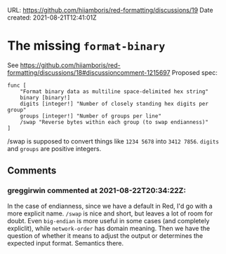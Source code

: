 URL: <https://github.com/hiiamboris/red-formatting/discussions/19>
Date created: 2021-08-21T12:41:01Z

# The missing `format-binary`

See https://github.com/hiiamboris/red-formatting/discussions/18#discussioncomment-1215697
Proposed spec:
```
func [
	"Format binary data as multiline space-delimited hex string"
	binary [binary!]
	digits [integer!] "Number of closely standing hex digits per group"
	groups [integer!] "Number of groups per line"
	/swap "Reverse bytes within each group (to swap endianness)"
]
```
/swap is supposed to convert things like `1234 5678` into `3412 7856`. 
`digits` and `groups` are positive integers.


## Comments

### greggirwin commented at 2021-08-22T20:34:22Z:

In the case of endianness, since we have a default in Red, I'd go with a more explicit name. `/swap` is nice and short, but leaves a lot of room for doubt. Even `big-endian` is more useful in some cases (and completely expliclit), while `network-order` has domain meaning. Then we have the question of whether it means to adjust the output or determines the expected input format. Semantics there.

